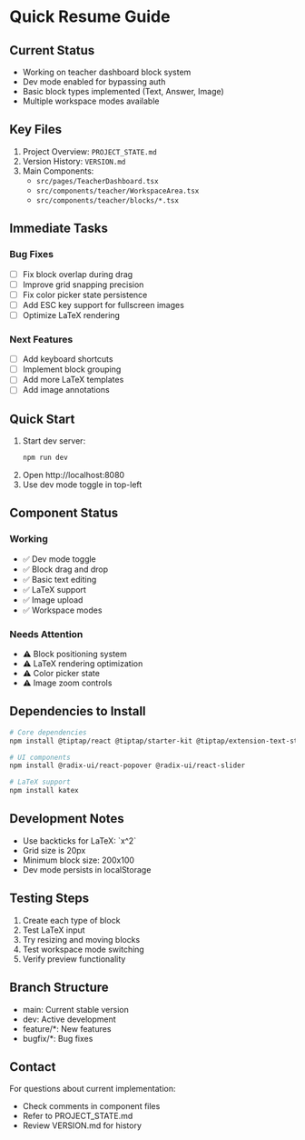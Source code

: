 # Quick Resume Guide

## Current Status
- Working on teacher dashboard block system
- Dev mode enabled for bypassing auth
- Basic block types implemented (Text, Answer, Image)
- Multiple workspace modes available

## Key Files
1. Project Overview: `PROJECT_STATE.md`
2. Version History: `VERSION.md`
3. Main Components:
   - `src/pages/TeacherDashboard.tsx`
   - `src/components/teacher/WorkspaceArea.tsx`
   - `src/components/teacher/blocks/*.tsx`

## Immediate Tasks

### Bug Fixes
- [ ] Fix block overlap during drag
- [ ] Improve grid snapping precision
- [ ] Fix color picker state persistence
- [ ] Add ESC key support for fullscreen images
- [ ] Optimize LaTeX rendering

### Next Features
- [ ] Add keyboard shortcuts
- [ ] Implement block grouping
- [ ] Add more LaTeX templates
- [ ] Add image annotations

## Quick Start
1. Start dev server:
   ```bash
   npm run dev
   ```
2. Open http://localhost:8080
3. Use dev mode toggle in top-left

## Component Status

### Working
- ✅ Dev mode toggle
- ✅ Block drag and drop
- ✅ Basic text editing
- ✅ LaTeX support
- ✅ Image upload
- ✅ Workspace modes

### Needs Attention
- ⚠️ Block positioning system
- ⚠️ LaTeX rendering optimization
- ⚠️ Color picker state
- ⚠️ Image zoom controls

## Dependencies to Install
```bash
# Core dependencies
npm install @tiptap/react @tiptap/starter-kit @tiptap/extension-text-style @tiptap/extension-color

# UI components
npm install @radix-ui/react-popover @radix-ui/react-slider

# LaTeX support
npm install katex
```

## Development Notes
- Use backticks for LaTeX: \`x^2\`
- Grid size is 20px
- Minimum block size: 200x100
- Dev mode persists in localStorage

## Testing Steps
1. Create each type of block
2. Test LaTeX input
3. Try resizing and moving blocks
4. Test workspace mode switching
5. Verify preview functionality

## Branch Structure
- main: Current stable version
- dev: Active development
- feature/*: New features
- bugfix/*: Bug fixes

## Contact
For questions about current implementation:
- Check comments in component files
- Refer to PROJECT_STATE.md
- Review VERSION.md for history
